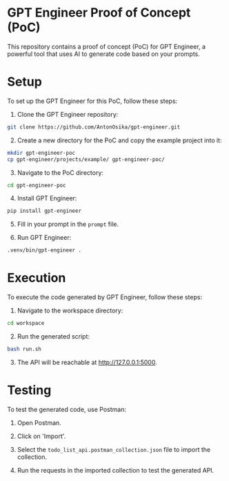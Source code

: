 # GPT Engineer Proof of Concept (PoC)
This repository contains a proof of concept (PoC) for GPT Engineer, a powerful tool that uses AI to generate code based on your prompts.

# Setup
To set up the GPT Engineer for this PoC, follow these steps:

1. Clone the GPT Engineer repository:

```bash
git clone https://github.com/AntonOsika/gpt-engineer.git
```

2. Create a new directory for the PoC and copy the example project into it:

```bash
mkdir gpt-engineer-poc
cp gpt-engineer/projects/example/ gpt-engineer-poc/
```

3. Navigate to the PoC directory:

```bash
cd gpt-engineer-poc
```

4. Install GPT Engineer:

```bash
pip install gpt-engineer
```

5. Fill in your prompt in the `prompt` file.

6. Run GPT Engineer:

```bash
.venv/bin/gpt-engineer .
```

# Execution
To execute the code generated by GPT Engineer, follow these steps:

1. Navigate to the workspace directory:

```bash
cd workspace
```

2. Run the generated script:

```bash
bash run.sh
```

3. The API will be reachable at http://127.0.0.1:5000.

# Testing
To test the generated code, use Postman:

1. Open Postman.

2. Click on 'Import'.

3. Select the `todo_list_api.postman_collection.json` file to import the collection.

4. Run the requests in the imported collection to test the generated API.